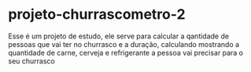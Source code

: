 # projeto-churrascometro-2

Esse é um projeto de estudo, ele serve para calcular a qantidade de pessoas que vai ter no churrasco e a duração, calculando mostrando a quantidade de carne, cerveja e refrigerante a pessoa vai precisar para o seu churrasco 


